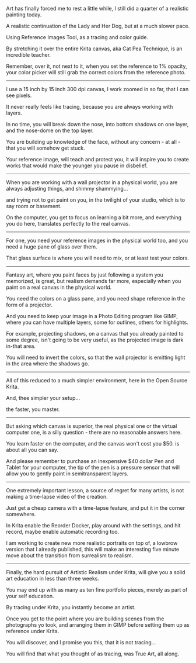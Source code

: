 Art has finally forced me to rest a little while,
I still did a quarter of a realistic painting today.

A realistic continuation of the Lady and Her Dog,
but at a much slower pace.

Using Reference Images Tool,
as a tracing and color guide.

By stretching it over the entire Krita canvas,
aka Cat Pea Technique, is an incredible teacher.

Remember, over it, not next to it,
when you set the reference to 1% opacity, your color picker will still grab the correct colors from the reference photo.

---

I use a 15 inch by 15 inch 300 dpi canvas,
I work zoomed in so far, that I can see pixels.

It never really feels like tracing,
because you are always working with layers.

In no time, you will break down the nose,
into bottom shadows on one layer, and the nose-dome on the top layer.

You are building up knowledge of the face,
without any concern - at all - that you will somehow get stuck.

Your reference image, will teach and protect you,
it will inspire you to create works that would make the younger you pause in disbelief.

---

When you are working with a wall projector in a physical world,
you are always adjusting things, and shimmy shammying...

and trying not to get paint on you,
in the twilight of your studio, which is to say room or basement.

On the computer, you get to focus on learning a bit more,
and everything you do here, translates perfectly to the real canvas.

---

For one, you need your reference images in the physical world too,
and you need a huge pane of glass over them.

That glass surface is where you will need to mix,
or at least test your colors.

---

Fantasy art, where you paint faces by just following a system you memorized, is great,
but realism demands far more, especially when you paint on a real canvas in the physical world.

You need the colors on a glass pane,
and you need shape reference in the form of a projector.

And you need to keep your image in a Photo Editing program like GIMP,
where you can have multiple layers, some for outlines, others for highlights.

For example, projecting shadows, on a canvas that you already painted to some degree,
isn't going to be very useful, as the projected image is dark in-that area.

You will need to invert the colors,
so that the wall projector is emitting light in the area where the shadows go.

---

All of this reduced to a much simpler environment,
here in the Open Source Krita.

And,
thee simpler your setup...

the faster,
you master.

---

But asking which canvas is superior, the real physical one or the virtual computer one,
is a silly question - there are no reasonable answers here.

You learn faster on the computer, and the canvas won't cost you $50.
is about all you can say.

And please remember to purchase an inexpensive $40 dollar Pen and Tablet for your computer,
the tip of the pen is a pressure sensor that will allow you to gently paint in semitransparent layers.

---

One extremely important lesson, a source of regret for many artists,
is not making a time-lapse video of the creation.

Just get a cheap camera with a time-lapse feature,
and put it in the corner somewhere.

In Krita enable the Reorder Docker,
play around with the settings, and hit record, maybe enable automatic recording too.

I am working to create new more realistic portraits on top of,
a lowbrow version that I already published, this will make an interesting five minute move about the transition from surrealism to realism.

---

Finally, the hard pursuit of Artistic Realism under Krita,
will give you a solid art education in less than three weeks.

You may end up with as many as ten fine portfolio pieces,
merely as part of your self education.

By tracing under Krita,
you instantly become an artist.

Once you get to the point where you are building scenes from the photographs yo took,
and arranging them in GIMP before setting them up as reference under Krita.

You will discover, and I promise you this,
that it is not tracing...

You will find that what you thought of as tracing,
was True Art, all along.
